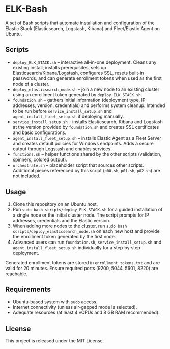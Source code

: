 # ELK-Bash

A set of Bash scripts that automate installation and configuration of the Elastic Stack (Elasticsearch, Logstash, Kibana) and Fleet/Elastic Agent on Ubuntu.

## Scripts

- `deploy_ELK_STACK.sh` – interactive all-in-one deployment. Cleans any existing install, installs prerequisites, sets up Elasticsearch/Kibana/Logstash, configures SSL, resets built-in passwords, and can generate enrollment tokens when used as the first node of a cluster.
- `deploy_elasticsearch_node.sh` – join a new node to an existing cluster using an enrollment token generated by `deploy_ELK_STACK.sh`.
- `foundation.sh` – gathers initial information (deployment type, IP addresses, version, credentials) and performs system cleanup. Intended to be run before `service_install_setup.sh` and `agent_install_fleet_setup.sh` if deploying manually.
- `service_install_setup.sh` – installs Elasticsearch, Kibana and Logstash at the version provided by `foundation.sh` and creates SSL certificates and basic configurations.
- `agent_install_fleet_setup.sh` – installs Elastic Agent as a Fleet Server and creates default policies for Windows endpoints. Adds a secure output through Logstash and enables services.
- `functions.sh` – helper functions shared by the other scripts (validation, spinners, colored output).
- `orchestrate.sh` – placeholder script that sources other scripts. Additional pieces referenced by this script (`p00.sh`, `p01.sh`, `p02.sh`) are not included.

## Usage

1. Clone this repository on an Ubuntu host.
2. Run `sudo bash scripts/deploy_ELK_STACK.sh` for a guided installation of a single node or the initial cluster node. The script prompts for IP addresses, credentials and the Elastic version.
3. When adding more nodes to the cluster, run `sudo bash scripts/deploy_elasticsearch_node.sh` on each new host and provide the enrollment token generated by the first node.
4. Advanced users can run `foundation.sh`, `service_install_setup.sh` and `agent_install_fleet_setup.sh` individually for a step‑by‑step deployment.

Generated enrollment tokens are stored in `enrollment_tokens.txt` and are valid for 20 minutes. Ensure required ports (9200, 5044, 5601, 8220) are reachable.

## Requirements

- Ubuntu-based system with `sudo` access.
- Internet connectivity (unless air-gapped mode is selected).
- Adequate resources (at least 4 vCPUs and 8 GB RAM recommended).

## License

This project is released under the MIT License.
